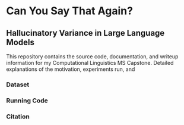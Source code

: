 # Can You Say That Again?

## Hallucinatory Variance in Large Language Models

This repository contains the source code, documentation, and writeup information
for my Computational Linguistics MS Capstone. Detailed explanations of the motivation,
experiments run, and

### Dataset

### Running Code

### Citation
